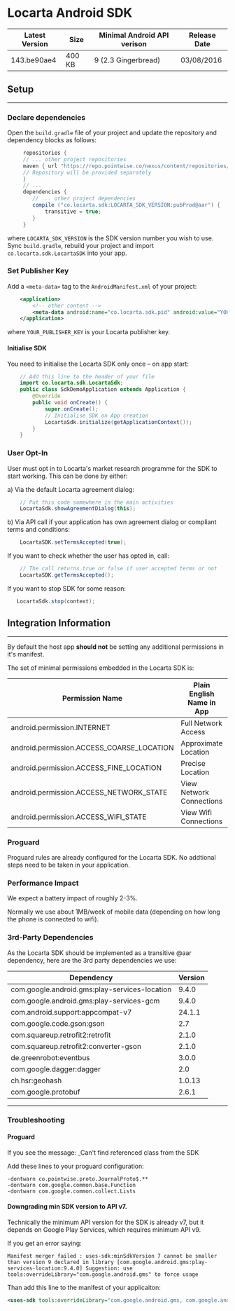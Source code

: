 # Locarta Android SDK

| Latest Version | Size | Minimal Android API verison | Release Date
| ------------- |  ------------- | -------------  | ------------- 
| 143.be90ae4 | 400 KB| 9 (2.3  Gingerbread) |03/08/2016

## Setup
------

### Declare dependencies

Open the `build.gradle` file of your project and update the repository and dependency blocks as follows:
```gradle
     repositories {
     // ... other project repositories
     maven { url "https://repo.pointwise.co/nexus/content/repositories/pointwise" }
     // Repository will be provided separately 
     }
     // ...
 	 dependencies {
        // ... other project dependencies
        compile ("co.locarta.sdk:LOCARTA_SDK_VERSION:pubProd@aar") {
            transitive = true;
        }
     }
```     

where `LOCARTA_SDK_VERSION` is the SDK version number you wish to use.
Sync `build.gradle`, rebuild your project and import `co.locarta.sdk.LocartaSDK` into your app.


### Set Publisher Key

Add a `<meta-data>` tag to the `AndroidManifest.xml` of your project:
```xml
    <application>
        <!-- other content -->
        <meta-data android:name="co.locarta.sdk.pid" android:value="YOUR_PUBLISHER_KEY"/>        
    </application>
```
where `YOUR_PUBLISHER_KEY` is your Locarta publisher key.

#### Initialise SDK

You need to initialise the Locarta SDK only once – on app start:
``` java
    // Add this line to the header of your file
    import co.locarta.sdk.LocartaSdk;
    public class SdkDemoApplication extends Application {
        @Override
        public void onCreate() {
            super.onCreate();
            // Initialise SDK on App creation
            LocartaSdk.initialize(getApplicationContext());
        }
    }
```

### User Opt-In

User must opt in to Locarta's market research programme for the SDK to start working. This can be done by either:

a) Via the default Locarta agreement dialog:
```java
    // Put this code somewhere in the main activities
    LocartaSdk.showAgreementDialog(this);
```    
b) Via API call if your application has own agreement dialog or compliant terms and conditions:
``` java
    LocartaSDK.setTermsAccepted(true);
```    
    
If you want to check whether the user has opted in, call:
``` java
    // The call returns true or false if user accepted terms or not
    LocartaSDK.getTermsAccepted();        
```

If you want to stop SDK for some reason:
```java
   LocartaSdk.stop(context);
```

## Integration Information 

------

By default the host app __should not__ be setting any additional permissions in it's manifest.

The set of minimal permissions embedded in the Locarta SDK is:

| Permission Name | Plain English Name in App | Plain German Name in App
| ------------- | ------------- | ------------- 
|android.permission.INTERNET | Full Network Access | Zugriff auf alle Netzwerke
|android.permission.ACCESS_COARSE_LOCATION| Approximate Location| Ungefährer Standort 
|android.permission.ACCESS_FINE_LOCATION| Precise Location| Genauer Standort 
|android.permission.ACCESS_NETWORK_STATE | View Network Connections| Netzwerkverbindungen abrufen
|android.permission.ACCESS_WIFI_STATE | View Wifi Connections | WLAN-Verbindungen abrufen


### Proguard

Proguard rules are already configured for the Locarta SDK. No addtional steps need to be taken in your application.

### Performance Impact

We expect a battery impact of roughly 2-3%.

Normally we use about 1MB/week of mobile data (depending on how long the phone is connected to wifi).

### 3rd-Party Dependencies 

As the Locarta SDK should be implemented as a transitive @aar dependency, here are the 3rd party dependencies we use:

| Dependency | Version
| ------------- |  -------------
|com.google.android.gms:play-services-location | 9.4.0
|com.google.android.gms:play-services-gcm | 9.4.0
|com.android.support:appcompat-v7 | 24.1.1
|com.google.code.gson:gson | 2.7
|com.squareup.retrofit2:retrofit| 2.1.0
|com.squareup.retrofit2:converter-gson | 2.1.0
|de.greenrobot:eventbus| 3.0.0
|com.google.dagger:dagger| 2.0
|ch.hsr:geohash| 1.0.13
|com.google.protobuf|2.6.1

------

### Troubleshooting

#### Proguard 

If you see the message: _Can't find referenced class from the SDK  

Add these lines to your proguard configuration: 

```
-dontwarn co.pointwise.proto.JournalProto$.**
-dontwarn com.google.common.base.Function
-dontwarn com.google.common.collect.Lists
```


#### Downgrading min SDK version to API v7.

Technically the minimum API version for the SDK is already v7, but it depends on Google Play Services, which requires minimum API v9. 

If you get an error saying: 
```
Manifest merger failed : uses-sdk:minSdkVersion 7 cannot be smaller than version 9 declared in library [com.google.android.gms:play-services-location:9.4.0] Suggestion: use tools:overrideLibrary="com.google.android.gms" to force usage
```

Than add this line to the manifest of your applicaiton: 

```xml
<uses-sdk tools:overrideLibrary="com.google.android.gms, com.google.android.gms.base, com.google.android.gms.tasks, com.google.android.gms.gcm, com.google.android.gms.iid"/>
```



